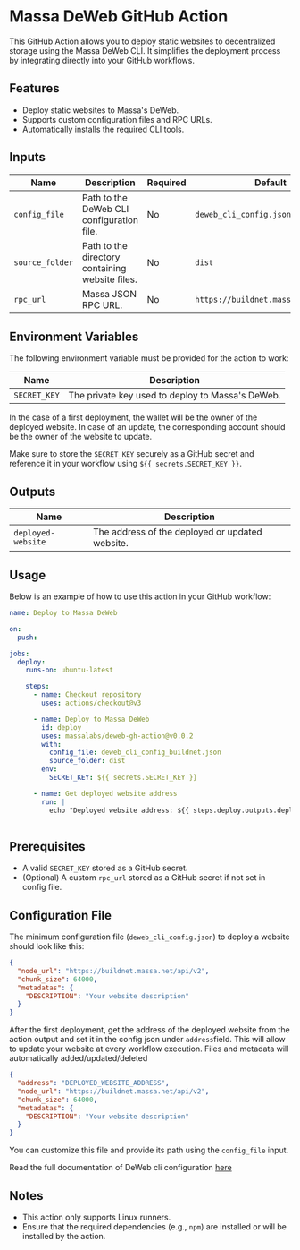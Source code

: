 # Massa DeWeb GitHub Action

This GitHub Action allows you to deploy static websites to decentralized storage using the Massa DeWeb CLI. It simplifies the deployment process by integrating directly into your GitHub workflows.

## Features

- Deploy static websites to Massa's DeWeb.
- Supports custom configuration files and RPC URLs.
- Automatically installs the required CLI tools.

## Inputs

| Name           | Description                                      | Required | Default                  |
|----------------|--------------------------------------------------|----------|--------------------------|
| `config_file`  | Path to the DeWeb CLI configuration file.        | No       | `deweb_cli_config.json`  |
| `source_folder`| Path to the directory containing website files.  | No      | `dist`                   |
| `rpc_url`      | Massa JSON RPC URL.                              | No       |  `https://buildnet.massa.net/api/v2`  |

## Environment Variables

The following environment variable must be provided for the action to work:

| Name         | Description                                                                 |
|--------------|-----------------------------------------------------------------------------|
| `SECRET_KEY` | The private key used to deploy to Massa's DeWeb.  |

In the case of a first deployment, the wallet will be the owner of the deployed website.
In case of an update, the corresponding account should be the owner of the website to update.

Make sure to store the `SECRET_KEY` securely as a GitHub secret and reference it in your workflow using `${{ secrets.SECRET_KEY }}`.

## Outputs

| Name              | Description                                   |
|-------------------|-----------------------------------------------|
| `deployed-website`| The address of the deployed or updated website.|

## Usage

Below is an example of how to use this action in your GitHub workflow:

```yaml
name: Deploy to Massa DeWeb

on:
  push:

jobs:
  deploy:
    runs-on: ubuntu-latest

    steps:
      - name: Checkout repository
        uses: actions/checkout@v3

      - name: Deploy to Massa DeWeb
        id: deploy
        uses: massalabs/deweb-gh-action@v0.0.2
        with:
          config_file: deweb_cli_config_buildnet.json
          source_folder: dist
        env:
          SECRET_KEY: ${{ secrets.SECRET_KEY }}

      - name: Get deployed website address
        run: |
          echo "Deployed website address: ${{ steps.deploy.outputs.deployed-website }}"
          
```

## Prerequisites

- A valid `SECRET_KEY` stored as a GitHub secret.
- (Optional) A custom `rpc_url` stored as a GitHub secret if not set in config file.

## Configuration File

The minimum configuration file (`deweb_cli_config.json`) to deploy a website should look like this:

```json
{
  "node_url": "https://buildnet.massa.net/api/v2",
  "chunk_size": 64000,
  "metadatas": {
    "DESCRIPTION": "Your website description"
  }
}
```

After the first deployment, get the address of the deployed website from the action output and set it in the config json under `address`field.
This will allow to update your website at every workflow execution.
Files and metadata will automatically added/updated/deleted

```json
{
  "address": "DEPLOYED_WEBSITE_ADDRESS",
  "node_url": "https://buildnet.massa.net/api/v2",
  "chunk_size": 64000,
  "metadatas": {
    "DESCRIPTION": "Your website description"
  }
}
```

You can customize this file and provide its path using the `config_file` input.

Read the full documentation of DeWeb cli configuration [here](https://docs.massa.net/docs/deweb/cli/config)

## Notes

- This action only supports Linux runners.
- Ensure that the required dependencies (e.g., `npm`) are installed or will be installed by the action.

